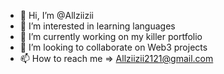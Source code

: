 - 👋 Hi, I’m @Allziizii
- 👀 I’m interested in learning languages
- 🌱 I’m currently working on my killer portfolio
- 💞️ I’m looking to collaborate on Web3 projects
- 📫 How to reach me => Allziizii2121@gmail.com

<!---
Allziizii/Allziizii is a ✨ special ✨ repository because its `README.md` (this file) appears on your GitHub profile.
You can click the Preview link to take a look at your changes.
--->
